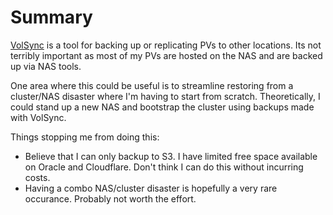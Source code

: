 # Summary
[VolSync](https://github.com/backube/volsync) is a tool for backing up or replicating PVs to other locations. Its not terribly important as most of my PVs are hosted on the NAS and are backed up via NAS tools. 

One area where this could be useful is to streamline restoring from a cluster/NAS disaster where I'm having to start from scratch. Theoretically, I could stand up a new NAS and bootstrap the cluster using backups made with VolSync. 

Things stopping me from doing this:
* Believe that I can only backup to S3. I have limited free space available on Oracle and Cloudflare. Don't think I can do this without incurring costs.
* Having a combo NAS/cluster disaster is hopefully a very rare occurance. Probably not worth the effort.